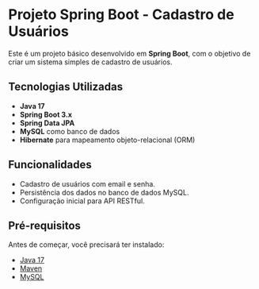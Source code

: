 # Projeto Spring Boot - Cadastro de Usuários

Este é um projeto básico desenvolvido em **Spring Boot**, com o objetivo de criar um sistema simples de cadastro de usuários.

## Tecnologias Utilizadas

- **Java 17**
- **Spring Boot 3.x**
- **Spring Data JPA**
- **MySQL** como banco de dados
- **Hibernate** para mapeamento objeto-relacional (ORM)

## Funcionalidades

- Cadastro de usuários com email e senha.
- Persistência dos dados no banco de dados MySQL.
- Configuração inicial para API RESTful.

## Pré-requisitos

Antes de começar, você precisará ter instalado:

- [Java 17](https://www.oracle.com/java/technologies/javase-jdk17-downloads.html)
- [Maven](https://maven.apache.org/)
- [MySQL](https://www.mysql.com/)

